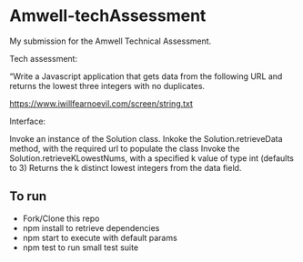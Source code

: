 # Amwell-techAssessment


My submission for the Amwell Technical Assessment.

Tech assessment:

“Write a Javascript application that gets data from the following URL and returns the lowest three integers with no duplicates.

https://www.iwillfearnoevil.com/screen/string.txt


Interface:

Invoke an instance of the Solution class.
Inkoke the Solution.retrieveData method, with the required url to populate the class
Invoke the Solution.retrieveKLowestNums, with a specified k value of type int  (defaults to 3)
  Returns the k distinct lowest integers from the data field.
  
  
  ## To run
  * Fork/Clone this repo
  * npm install to retrieve dependencies
  * npm start to execute with default params
  * npm test to run small test suite

